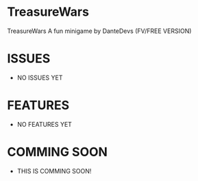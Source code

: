 # TreasureWars
TreasureWars A fun minigame by DanteDevs (FV/FREE VERSION)
# ISSUES
- NO ISSUES YET
# FEATURES
- NO FEATURES YET
# COMMING SOON
- THIS IS COMMING SOON!

